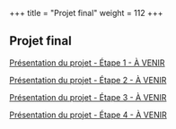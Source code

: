 +++
title = "Projet final"
weight = 112
+++

## Projet final

[Présentation du projet - Étape 1 - À VENIR]()

[Présentation du projet - Étape 2 - À VENIR]()

[Présentation du projet - Étape 3 - À VENIR]()

[Présentation du projet - Étape 4 - À VENIR]()